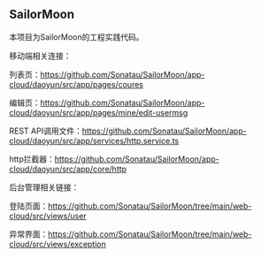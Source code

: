 ## SailorMoon

本项目为SailorMoon的工程实践代码。

移动端相关连接：

列表页：https://github.com/Sonatau/SailorMoon/app-cloud/daoyun/src/app/pages/coures

编辑页：https://github.com/Sonatau/SailorMoon/app-cloud/daoyun/src/app/pages/mine/edit-usermsg

REST API调用文件：https://github.com/Sonatau/SailorMoon/app-cloud/daoyun/src/app/services/http.service.ts

http拦截器：https://github.com/Sonatau/SailorMoon/app-cloud/daoyun/src/app/core/http



后台管理相关链接：

登陆页面：https://github.com/Sonatau/SailorMoon/tree/main/web-cloud/src/views/user

异常界面：https://github.com/Sonatau/SailorMoon/tree/main/web-cloud/src/views/exception

